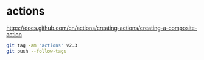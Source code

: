 # actions
https://docs.github.com/cn/actions/creating-actions/creating-a-composite-action

``` bash
git tag -am "actions" v2.3
git push --follow-tags

``` 